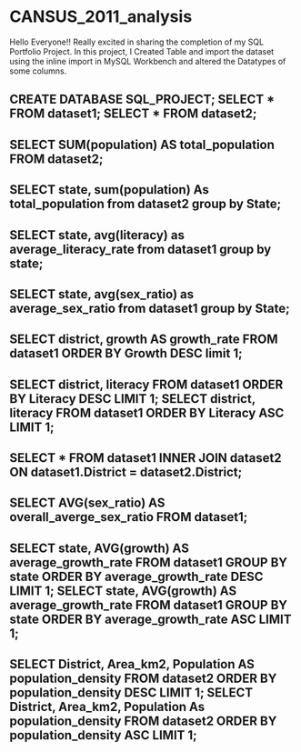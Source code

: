 # CANSUS_2011_analysis
Hello Everyone!!
Really excited in sharing the completion of my SQL Portfolio Project.
In this project, I Created Table and import the dataset using the inline import in MySQL Workbench and altered the Datatypes of some columns.


CREATE DATABASE SQL_PROJECT;
SELECT * FROM dataset1;
SELECT * FROM dataset2;
--------------------------------------------------------------------------------------------------------
SELECT SUM(population) 
AS total_population
FROM dataset2;
-----------------------------------------------------------------------------------------------------------
SELECT state, sum(population)
 As total_population 
 from dataset2 
 group by State;
 ------------------------------------------------------------------------------------------------------------
 SELECT state, avg(literacy) 
 as average_literacy_rate 
 from dataset1 
 group by state;
 -------------------------------------------------------------------------------------------------------------
 SELECT state, avg(sex_ratio) 
 as average_sex_ratio
 from dataset1
 group by State;
 ----------------------------------------------------------------------------------------------------------------
 SELECT district, growth
 AS growth_rate
 FROM dataset1
 ORDER BY Growth DESC
 limit 1;
 -------------------------------------------------------------------------------------------------------------------
 SELECT district, literacy
 FROM dataset1
 ORDER BY Literacy DESC
 LIMIT 1;
 SELECT district, literacy
 FROM dataset1
 ORDER BY Literacy ASC
 LIMIT 1;
 ----------------------------------------------------------------------------------------------------------------------
 SELECT *
 FROM dataset1
 INNER JOIN dataset2 ON dataset1.District = dataset2.District;
 ------------------------------------------------------------------------------------------------------------------
 SELECT AVG(sex_ratio) 
 AS overall_averge_sex_ratio
 FROM dataset1;
 -------------------------------------------------------------------------------------------------------------------
 SELECT state, AVG(growth) AS average_growth_rate
FROM dataset1
GROUP BY state
ORDER BY average_growth_rate DESC
LIMIT 1;
SELECT state, AVG(growth) AS average_growth_rate
FROM dataset1
GROUP BY state
ORDER BY average_growth_rate ASC
LIMIT 1;
--------------------------------------------------------------------------------------------------
SELECT District, Area_km2, Population AS population_density
FROM dataset2
ORDER BY population_density DESC
LIMIT 1;
SELECT District, Area_km2, Population As population_density
FROM dataset2
ORDER BY population_density ASC
LIMIT 1;
-------------------------------------------------------------------------------------------------------------

